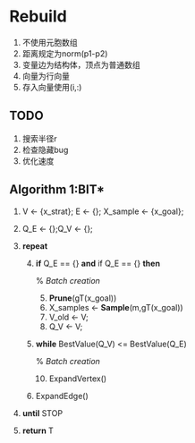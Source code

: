 # Rebuild

1. 不使用元胞数组
2. 距离规定为norm(p1-p2)
3. 变量边为结构体，顶点为普通数组
4. 向量为行向量
5. 存入向量使用(i,:)

## TODO

1. 搜索半径r
2. 检查隐藏bug
3. 优化速度

## Algorithm 1:BIT*

1. V <- {x_strat}; E <- {}; X_sample <- {x_goal};

2. Q_E <- {};Q_V <- {};

3. **repeat**

   4. **if** Q_E == {} **and** if Q_E == {} **then**

      %  *Batch creation*

      5. **Prune**(gT(x_goal))
      6. X_samples <- **Sample**(m,gT(x_goal))
      7. V_old <- V;
      8. Q_V <- V;

   9. **while** BestValue(Q_V) <= BestValue(Q_E)

      %  *Batch creation*

      10. ExpandVertex()

   11. ExpandEdge()

12. **until** STOP
13. **return** T